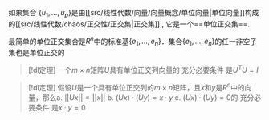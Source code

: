 
如果集合 $\{u_1,\dots,u_{p}\}$是由[[src/线性代数/向量/向量概念/单位向量|单位向量]]构成的[[src/线性代数/chaos/正交性/正交集|正交集]] , 它是一个==单位正交集==.

最简单的单位正交集合是$R^{n}$中的标准基$\{e_1,\dots,e_{n}\}$．集合$\{e_1,\dots,e_{n}\}$的任一非空子集也是单位正交的


> [!dl定理] 
> 一个$m\times n$矩阵$U$具有单位正交列向量的 充分必要条件 是$U^{T}U=I$

> [!dl定理] 
> 假设$U$是一个具有单位正交列的$m\times n$矩阵，且$x$和$y$是$R^{n}$中的向量，那么a. $||Ux||=||x||$
b. $(Ux)\cdot(Uy)=x\cdot y$
c. $(Ux)\cdot(Uy)=0$的 充分必要条件 是$x·y=0$


